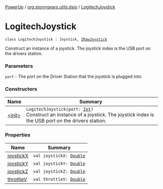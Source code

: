 [PowerUp](../../index.md) / [org.stormgears.utils.dsio](../index.md) / [LogitechJoystick](./index.md)

# LogitechJoystick

`class LogitechJoystick : Joystick, `[`IRawJoystick`](../-i-raw-joystick/index.md)

Construct an instance of a joystick. The joystick index is the USB port on the drivers
station.

### Parameters

`port` - The port on the Driver Station that the joystick is plugged into.

### Constructors

| Name | Summary |
|---|---|
| [&lt;init&gt;](-init-.md) | `LogitechJoystick(port: `[`Int`](https://kotlinlang.org/api/latest/jvm/stdlib/kotlin/-int/index.html)`)`<br>Construct an instance of a joystick. The joystick index is the USB port on the drivers station. |

### Properties

| Name | Summary |
|---|---|
| [joystickX](joystick-x.md) | `val joystickX: `[`Double`](https://kotlinlang.org/api/latest/jvm/stdlib/kotlin/-double/index.html) |
| [joystickY](joystick-y.md) | `val joystickY: `[`Double`](https://kotlinlang.org/api/latest/jvm/stdlib/kotlin/-double/index.html) |
| [joystickZ](joystick-z.md) | `val joystickZ: `[`Double`](https://kotlinlang.org/api/latest/jvm/stdlib/kotlin/-double/index.html) |
| [throttleV](throttle-v.md) | `val throttleV: `[`Double`](https://kotlinlang.org/api/latest/jvm/stdlib/kotlin/-double/index.html) |
